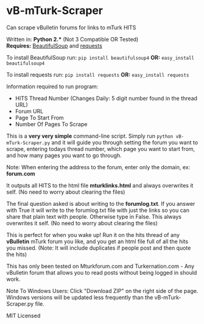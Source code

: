# vB-mTurk-Scraper
Can scrape vBulletin forums for links to mTurk HITS

Written in: <strong>Python 2.*</strong> (Not 3 Compatible OR Tested)
<br>
<strong>Requires:</strong> <a href="http://www.crummy.com/software/BeautifulSoup/">BeautifulSoup</a> and <a href="http://docs.python-requests.org/en/latest/">requests</a>

To install BeautifulSoup run:
```pip install beautifulsoup4```
<strong>OR:</strong> ```easy_install beautifulsoup4```

To install requests run:
```pip install requests```
<strong>OR:</strong> ```easy_install requests```

Information required to run program:
<ul><li>HITS Thread Number (Changes Daily: 5 digit number found in the thread URL) </li>
<li>Forum URL</li>
<li>Page To Start From</li>
<li>Number Of Pages To Scrape</li>
</ul>

This is a <strong>very very simple</strong> command-line script. Simply run ```python vB-mTurk-Scraper.py``` and it will guide you through setting the forum you want to scrape, entering todays thread number, which page you want to start from, and how many pages you want to go through.

Note: When entering the address to the forum, enter only the domain, ex: <strong>forum.com</strong>

It outputs all HITS to the html file <strong>mturklinks.html</strong> and always overwrites it self. (No need to worry about clearing the files)

The final question asked is about writing to the <strong>forumlog.txt</strong>. If you answer with True it will write to the forumlog.txt file with just the links so you can share that plain text with people. Otherwise type in False. This always overwrites it self. (No need to worry about clearing the files)

This is perfect for when you wake up! Run it on the hits thread of any <strong>vBulletin</strong> mTurk forum you like, and you get an html file full of all the hits you missed. (Note: It will include duplicates if people post and then quote the hits)

This has only been tested on Mturkforum.com and Turkernation.com - Any vBulletin forum that allows you to read posts without being logged in should work.

Note To Windows Users: Click "Download ZIP" on the right side of the page.  Windows versions will be updated less frequently than the vB-mTurk-Scraper.py file.

MIT Licensed
